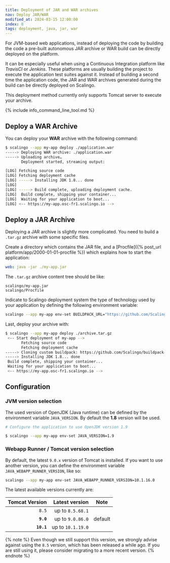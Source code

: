 ```yaml
---
title: Deployment of JAR and WAR archives
nav: Deploy JAR/WAR
modified_at: 2024-03-15 12:00:00
index: 8
tags: deployment, java, jar, war
---
```


For JVM-based web applications, instead of deploying the code by building the
code a pre-built autonomous JAR archive or WAR build can be directly deployed
on the platform.

It can be especially useful when using a Continuous Integration platform like
*TravisCI* or *Jenkins*. These platforms are usually building the project to
execute the application test suites against it. Instead of building a second
time the application code, the JAR and WAR archives generated during the build
can be directly deployed on Scalingo.

This deployment method currently only supports Tomcat server to execute your
archive.

{% include info_command_line_tool.md %}

## Deploy a WAR Archive

You can deploy your **WAR** archive with the following command:

```sh
$ scalingo --app my-app deploy ./application.war
-----> Deploying WAR archive: ./application.war
-----> Uploading archive…
       Deployment started, streaming output:

[LOG] Fetching source code
[LOG] Fetching deployment cache
[LOG] -----> Installing JDK 1.8... done
[LOG]
[LOG] -----> Build complete, uploading deployment cache.
[LOG]  Build complete, shipping your container...
[LOG]  Waiting for your application to boot...
[LOG] <-- https://my-app.osc-fr1.scalingo.io -->
```

## Deploy a JAR Archive

Deploying a JAR archive is slightly more complicated. You need to build a `.tar.gz` archive with some specific files.

Create a directory which contains the JAR file, and a [Procfile]({% post_url platform/app/2000-01-01-procfile %}) which explains how to start the application:

```yaml
web: java -jar ./my-app.jar
```

The `.tar.gz` archive content tree should be like:

```
scalingo/my-app.jar
scalingo/Procfile
```

Indicate to Scalingo deployment system the type of technology used by your application by defining the following environment variable:

```bash
scalingo --app my-app env-set BUILDPACK_URL="https://github.com/Scalingo/buildpack-jvm-common"
```

Last, deploy your archive with:

```sh
$ scalingo --app my-app deploy ./archive.tar.gz
 <-- Start deployment of my-app -->
       Fetching source code
       Fetching deployment cache
-----> Cloning custom buildpack: https://github.com/Scalingo/buildpack-jvm-common#master
-----> Installing JDK 1.8... done
 Build complete, shipping your container...
 Waiting for your application to boot...
 <-- https://my-app.osc-fr1.scalingo.io -->
```

## Configuration

### JVM version selection

The used version of OpenJDK (Java runtime) can be defined by the environment
variable `JAVA_VERSION`. By default the **1.8** version will be used.

```sh
# Configure the application to use OpenJDK version 1.9

$ scalingo --app my-app env-set JAVA_VERSION=1.9
```

### Webapp Runner / Tomcat version selection

By default, the latest `9.0.x` version of Tomcat is installed. If you want to
use another version, you can define the environment variable
`JAVA_WEBAPP_RUNNER_VERSION`, like so:

```sh
scalingo --app my-app env-set JAVA_WEBAPP_RUNNER_VERSION=10.1.16.0
```

The latest available versions currently are:

| Tomcat Version | Latest version    | Note    |
| -------------: | ----------------: | ------- |
| `8.5`          | up to `8.5.68.1`  |         |
| **`9.0`**      | up to `9.0.86.0`  | default |
| **`10.1`**     | up to `10.1.19.0` |         |

{% note %}
Even though we still support this version, we strongly advise against using the
`8.5` version, which has been released a while ago. If you are still using it,
please consider migrating to a more recent version.
{% endnote %}
